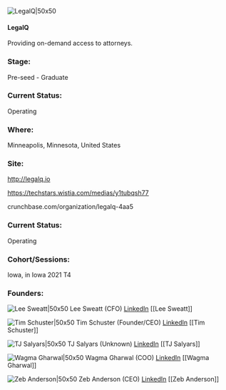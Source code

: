 

![LegalQ|50x50](https://apimg.techstars.com/connect/images/image_files/611a8bf99122ed0007e976ab/original/Untitled_design_%2872%29.png)

#### LegalQ
Providing on-demand access to attorneys.

### Stage: 
Pre-seed - Graduate 

### Current Status: 
Operating

### Where:
Minneapolis, Minnesota, United States

### Site:
http://legalq.io

https://techstars.wistia.com/medias/y1tubqsh77

crunchbase.com/organization/legalq-4aa5

### Current Status: 
Operating

### Cohort/Sessions: 
Iowa, in Iowa 2021 T4

### Founders: 

![Lee Sweatt|50x50](https://apimg.techstars.com/connect/images/image_files/60df30e909c87f000766039c/original/98bedc27-92e6-40b5-9700-286af04c6a3f.JPG) Lee Sweatt (CFO) [LinkedIn](https://linkedin.com/in/lee-sweatt) [[Lee Sweatt]]

![Tim Schuster|50x50](https://www.f6s.com/images/profile-placeholder-user.jpg) Tim Schuster (Founder/CEO) [LinkedIn](https://linkedin.com/in/timschuster) [[Tim Schuster]]

![TJ Salyars|50x50](https://apimg.techstars.com/connect/images/image_files/5e4ad08da36c1171ea000d1a/original/Profess_Prof_Pic_-_TJ.jpg) TJ Salyars (Unknown) [LinkedIn](https://linkedin.com/in/tjsalyars) [[TJ Salyars]]

![Wagma Gharwal|50x50](https://www.f6s.com/images/profile-placeholder-user.jpg) Wagma Gharwal (COO) [LinkedIn](https://linkedin.com/in/wagmagharwal) [[Wagma Gharwal]]

![Zeb Anderson|50x50](https://apimg.techstars.com/connect/images/image_files/60fad9edb49cdd0007a31b24/original/zeb_headshot.jpeg) Zeb Anderson (CEO) [LinkedIn](https://linkedin.com/in/zebanderson) [[Zeb Anderson]]


